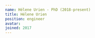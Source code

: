 ```yaml
---
name: Hélene Urien - PhD (2018-present)
title: Hélene Urien
position: engineer
avatar:
joined: 2017
---
```


